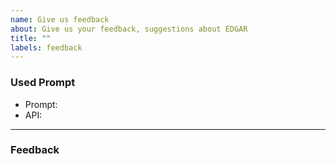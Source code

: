```yaml
---
name: Give us feedback
about: Give us your feedback, suggestions about EDGAR
title: ""
labels: feedback
---
```


<!--- Tip: You don't have to remove these comments -->

### Used Prompt
<!--- If you're giving a feedback about the specific attempt you had, please provide us with some details about your inputs -->

- Prompt: 
- API: 

---

### Feedback


